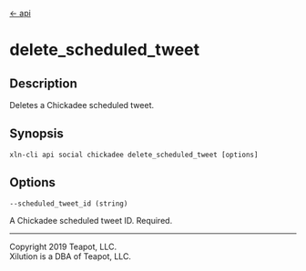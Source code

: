 [<- api](../../../api/index.md)

# delete_scheduled_tweet

## Description

Deletes a Chickadee scheduled tweet.

## Synopsis

```
xln-cli api social chickadee delete_scheduled_tweet [options]
```

## Options

`--scheduled_tweet_id (string)`

A Chickadee scheduled tweet ID. Required.

---
Copyright 2019 Teapot, LLC.  
Xilution is a DBA of Teapot, LLC.
